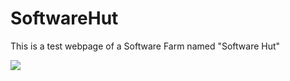 # SoftwareHut

This is a test webpage of a Software Farm named "Software Hut"

<img src="/home/nazmul/Pictures/softwareHut1.png">
